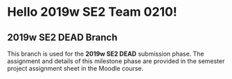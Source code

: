 # Hello 2019w SE2 Team 0210!

## 2019w SE2 DEAD Branch

This branch is used for the **2019w SE2 DEAD** submission phase.
The assignment and details of this milestone phase are provided in the semester project assignment sheet in the Moodle course.
